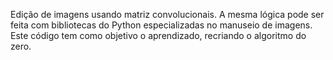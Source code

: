Edição de imagens usando matriz convolucionais.
A mesma lógica pode ser feita com bibliotecas do Python especializadas no manuseio de imagens. 
Este código tem como objetivo o aprendizado, recriando o algoritmo do zero.
